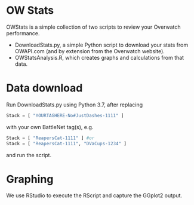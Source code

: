 # OW Stats

OWStats is a simple collection of two scripts to review your Overwatch performance.

  - DownloadStats.py, a simple Python script to download your stats from OWAPI.com (and by extension from the Overwatch website). 
  - OWStatsAnalysis.R, which creates graphs and calculations from that data.

# Data download
Run DownloadStats.py using Python 3.7, after replacing
```python
Stack = [ "YOURTAGHERE-No#JustDashes-1111" ]
```
with your own BattleNet tag(s), e.g.
```python
Stack = [ "ReapersCat-1111" ] #or
Stack = [ "ReapersCat-1111", "DVaCups-1234" ]
```
and run the script.

# Graphing
We use RStudio to execute the RScript and capture the GGplot2 output.
